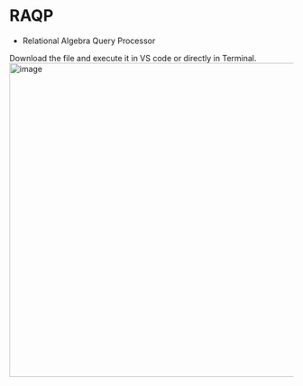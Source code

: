 # RAQP
* Relational Algebra Query Processor
  
Download the file and execute it in VS code or directly in Terminal.
<img width="557" alt="image" src="https://github.com/jarnailchahal/RAQP/assets/49532487/eb7a2f7e-5634-4f6f-8943-4e7f839cf605">

